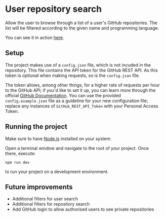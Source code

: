 # User repository search

Allow the user to browse through a list of a user's GitHub repositories.
The list will be filtered according to the given name and programming language.

You can see it in action [here](https://carlosgiraldolozano.com).

## Setup

The project makes use of a `config.json` file, which is not incuded in the repository. 
This file contains the API token for the GitHub REST API. As this token is optional when making requests, so is the `config.json` file.

The token allows, among other things, for a higher rate of requests per hour to the GitHub API; if you'd like to set it up, you can learn more through the official [GitHub Documentation](https://docs.github.com/en/authentication/keeping-your-account-and-data-secure/managing-your-personal-access-tokens). You can use the provided `config.example.json` file as a guideline for your new configuration file; replace any instances of `GitHub_REST_API_Token` with your Personal Access Token.


## Running the project

Make sure to have [Node.js](https://nodejs.org) installed on your system.

Open a terminal window and navigate to the root of your project. Once there, execute:
```
npm run dev
``` 
to run your project on a development environment.

## Future improvements

- Additional filters for user search
- Additional filters for repository search
- Add GitHub login to allow authorised users to see private repositories

